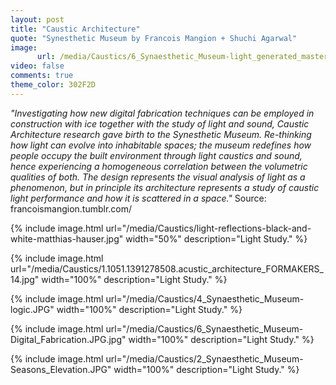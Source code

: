 ```yaml
---
layout: post
title: "Caustic Architecture"
quote: "Synesthetic Museum by Francois Mangion + Shuchi Agarwal"
image:
      url: /media/Caustics/6_Synaesthetic_Museum-light_generated_masterplan.JPG
video: false
comments: true
theme_color: 302F2D
---
```


*"Investigating how new digital fabrication techniques can be employed in construction with ice together with the study of light and sound, Caustic Architecture research gave birth to the Synesthetic Museum. Re-thinking how light can evolve into inhabitable spaces; the museum redefines how people occupy the built environment through light caustics and sound, hence experiencing a homogeneous correlation between the volumetric qualities of both. The design represents the visual analysis of light as a phenomenon, but in principle its architecture represents a study of caustic light performance and how it is scattered in a space."* Source: francoismangion.tumblr.com/

{% include image.html url="/media/Caustics/light-reflections-black-and-white-matthias-hauser.jpg" width="50%" description="Light Study." %}

{% include image.html url="/media/Caustics/1.1051.1391278508.acustic_architecture_FORMAKERS_14.jpg" width="100%" description="Light Study." %}

{% include image.html url="/media/Caustics/4_Synaesthetic_Museum-logic.JPG" width="100%" description="Light Study." %}

{% include image.html url="/media/Caustics/6_Synaesthetic_Museum-Digital_Fabrication.JPG.jpg" width="100%" description="Light Study." %}

{% include image.html url="/media/Caustics/2_Synaesthetic_Museum-Seasons_Elevation.JPG" width="100%" description="Light Study." %}
